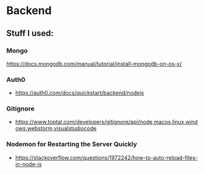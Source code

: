 # Backend

## Stuff I used:
### Mongo
https://docs.mongodb.com/manual/tutorial/install-mongodb-on-os-x/

### Auth0
- https://auth0.com/docs/quickstart/backend/nodejs

### Gitignore
- https://www.toptal.com/developers/gitignore/api/node,macos,linux,windows,webstorm,visualstudiocode

### Nodemon for Restarting the Server Quickly
- https://stackoverflow.com/questions/1972242/how-to-auto-reload-files-in-node-js